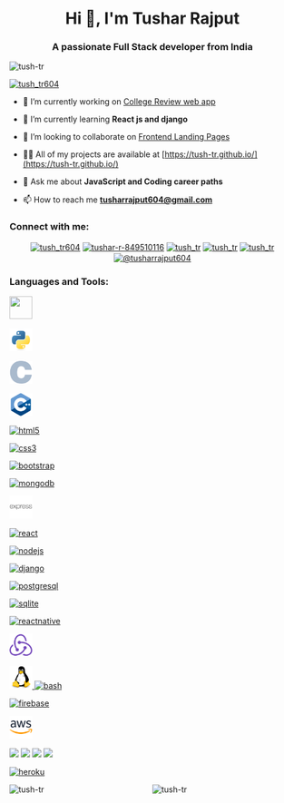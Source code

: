 <h1 align="center">Hi 👋, I'm Tushar Rajput</h1>
<h3 align="center">A passionate Full Stack developer from India</h3>

<p align="left"> <img src="https://komarev.com/ghpvc/?username=tush-tr&label=Profile%20views&color=0e75b6&style=flat" alt="tush-tr" /> </p>

<p align="left"> <a href="https://twitter.com/tush_tr604" target="blank"><img src="https://img.shields.io/twitter/follow/tush_tr604?logo=twitter&style=for-the-badge" alt="tush_tr604" /></a> </p>

- 🔭 I’m currently working on [College Review web app](https://github.com/tush-tr/college-review)

- 🌱 I’m currently learning **React js and django**

- 👯 I’m looking to collaborate on [Frontend Landing Pages](https://github.com/tush-tr/frontend-landing-pages)

- 👨‍💻 All of my projects are available at [https://tush-tr.github.io/](https://tush-tr.github.io/)

- 💬 Ask me about **JavaScript and Coding career paths**

- 📫 How to reach me **tusharrajput604@gmail.com**

<h3 align="left">Connect with me:</h3>
<p align="center">
<a href="https://twitter.com/tush_tr604" target="blank"><img align="center" src="https://cdn.jsdelivr.net/npm/simple-icons@3.0.1/icons/twitter.svg" alt="tush_tr604" height="30" width="40" /></a>
<a href="https://linkedin.com/in/tushar-r-849510116" target="blank"><img align="center" src="https://cdn.jsdelivr.net/npm/simple-icons@3.0.1/icons/linkedin.svg" alt="tushar-r-849510116" height="30" width="40" /></a>
<a href="https://instagram.com/tush_tr" target="blank"><img align="center" src="https://cdn.jsdelivr.net/npm/simple-icons@3.0.1/icons/instagram.svg" alt="tush_tr" height="30" width="40" /></a>
<a href="https://www.hackerrank.com/tush_tr" target="blank"><img align="center" src="https://cdn.jsdelivr.net/npm/simple-icons@3.0.1/icons/hackerrank.svg" alt="tush_tr" height="30" width="40" /></a>
<a href="https://www.leetcode.com/tush_tr" target="blank"><img align="center" src="https://cdn.jsdelivr.net/npm/simple-icons@3.0.1/icons/leetcode.svg" alt="tush_tr" height="30" width="40" /></a>
<a href="https://www.hackerearth.com/@tusharrajput604" target="blank"><img align="center" src="https://cdn.jsdelivr.net/npm/simple-icons@3.0.1/icons/hackerearth.svg" alt="@tusharrajput604" height="30" width="40" /></a>
</p>

<h3 align="left">Languages and Tools:</h3>
<p> 

<!-- JavaScript -->
<img src="https://github.com/tush-tr/tush-tr/blob/master/res/js.gif" height="40" width="40" >

<!-- Python -->
<a href="https://www.python.org" target="_blank"> <img src="https://raw.githubusercontent.com/devicons/devicon/master/icons/python/python-original.svg" alt="python" width="40" height="40"/> </a> 

<!-- C Language -->
<a href="https://www.cprogramming.com/" target="_blank"> <img src="https://raw.githubusercontent.com/devicons/devicon/master/icons/c/c-original.svg" alt="c" width="40" height="40"/> </a>

<!-- C++ Language  -->
<a href="https://www.w3schools.com/cpp/" target="_blank"> <img src="https://raw.githubusercontent.com/devicons/devicon/master/icons/cplusplus/cplusplus-original.svg" alt="cplusplus" width="40" height="40"/> </a> 
</p>
<!-- ___________________________________________________________________________ -->
<p>
<!-- HTML -->
<a href="https://www.w3.org/html/" target="_blank"> <img src="https://github.com/tush-tr/tush-tr/blob/master/res/html.gif" alt="html5" width="40" height="40"/> </a> 

<!-- CSS -->
<a href="https://www.w3schools.com/css/" target="_blank"> <img src="https://github.com/tush-tr/tush-tr/blob/master/res/css.gif" alt="css3" width="40" height="40"/> </a>

 <!-- Bootstrap  -->
<a href="https://getbootstrap.com" target="_blank"> <img src="https://github.com/tush-tr/tush-tr/blob/master/res/bootstrap.gif" alt="bootstrap" width="40" height="40"/> </a> 

<!-- MongoDB -->
<a href="https://www.mongodb.com/" target="_blank"> <img src="https://github.com/tush-tr/tush-tr/blob/master/res/mongo.gif" alt="mongodb" width="40" height="40"/> </a> 

<!-- Express -->
<a href="https://expressjs.com" target="_blank"> <img src="https://raw.githubusercontent.com/devicons/devicon/master/icons/express/express-original-wordmark.svg" alt="express" width="40" height="40"/> </a>

<!-- React -->
<a href="https://reactjs.org/" target="_blank"> <img src="https://github.com/tush-tr/tush-tr/blob/master/res/react.gif" alt="react" width="40" height="40"/> </a> 

<!-- Node js -->
<a href="https://nodejs.org" target="_blank"> <img src="https://github.com/tush-tr/tush-tr/blob/master/res/node.gif" alt="nodejs" width="40" height="40"/> </a> 

<!-- Django -->
<a href="https://www.djangoproject.com/" target="_blank"> <img src="https://github.com/tush-tr/tush-tr/blob/master/res/django.png" alt="django" width="40" height="40"/> </a>

<!-- PostgreSQL -->
<a href="https://www.postgresql.org" target="_blank"> <img src="https://github.com/tush-tr/tush-tr/blob/master/res/postgresql.gif" alt="postgresql" width="40" height="40"/> </a> 

<!-- SQLlite -->
<a href="https://www.sqlite.org/" target="_blank"> <img src="https://www.vectorlogo.zone/logos/sqlite/sqlite-icon.svg" alt="sqlite" width="40" height="40"/> </a> 

<!-- React Native -->
<a href="https://reactnative.dev/" target="_blank"> <img src="https://reactnative.dev/img/header_logo.svg" alt="reactnative" width="40" height="40"/> </a> 

<!-- Redux -->
<a href="https://redux.js.org" target="_blank"> <img src="https://raw.githubusercontent.com/devicons/devicon/master/icons/redux/redux-original.svg" alt="redux" width="40" height="40"/> </a> 

</p>
<!-- ___________________________________________________________________________ -->
<p>
<!-- Linux -->
<a href="https://www.linux.org/" target="_blank"> <img src="https://raw.githubusercontent.com/devicons/devicon/master/icons/linux/linux-original.svg" alt="linux" width="40" height="40"/> </a> 
 <!-- Bash  -->
<a href="https://www.gnu.org/software/bash/" target="_blank"> <img src="https://www.vectorlogo.zone/logos/gnu_bash/gnu_bash-icon.svg" alt="bash" width="40" height="40"/> </a> 

<!-- FireBase -->
<a href="https://firebase.google.com/" target="_blank"> <img src="https://www.vectorlogo.zone/logos/firebase/firebase-icon.svg" alt="firebase" width="40" height="40"/> </a> 

<!-- AWS -->
<a href="https://aws.amazon.com" target="_blank"> <img src="https://raw.githubusercontent.com/devicons/devicon/master/icons/amazonwebservices/amazonwebservices-original-wordmark.svg" alt="aws" width="40" height="40"/> </a>

<img src="https://github.com/tush-tr/tush-tr/blob/master/res/do.gif" height="70" >
<img src="https://github.com/tush-tr/tush-tr/blob/master/res/docker.gif" height="70" >
<img src="https://github.com/tush-tr/tush-tr/blob/master/res/k8s.gif" height="70" >
<img src="https://github.com/tush-tr/tush-tr/blob/master/res/Gir.gif" height="70" >



<!-- Heroku -->
<a href="https://heroku.com" target="_blank"> <img src="https://www.vectorlogo.zone/logos/heroku/heroku-icon.svg" alt="heroku" width="40" height="40"/> </a> 




</p>

<p>
<img align="left"  src="https://github-readme-stats.vercel.app/api/top-langs?username=tush-tr&show_icons=true&locale=en&layout=compact" alt="tush-tr" width="50%" height="200px">
<img align="right"  src="https://github-readme-stats.vercel.app/api?username=tush-tr&show_icons=true&locale=en" alt="tush-tr" width="50%" height="200px">
</p>